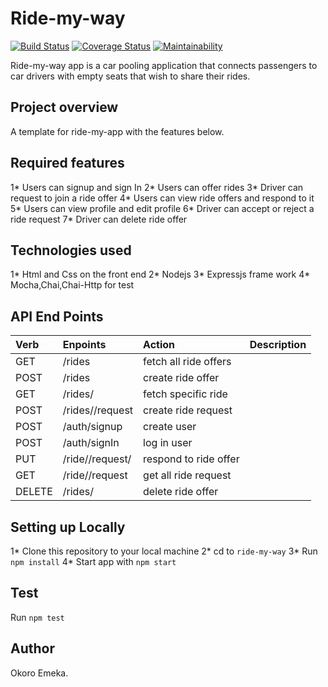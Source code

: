 # Ride-my-way

[![Build Status](https://travis-ci.org/okoroemeka/Ride-my-way.svg?branch=features)](https://travis-ci.org/okoroemeka/Ride-my-way)  [![Coverage Status](https://coveralls.io/repos/github/okoroemeka/Ride-my-way/badge.svg?branch=features)](https://coveralls.io/github/okoroemeka/Ride-my-way?branch=features)  [![Maintainability](https://api.codeclimate.com/v1/badges/35bda23b07c19213322d/maintainability)](https://codeclimate.com/github/okoroemeka/Ride-my-way/maintainability)

Ride-my-way app is a car pooling application that connects passengers to car drivers with empty seats that wish to share their rides.

## Project overview 

A template for ride-my-app with the features below.

## Required features

1* Users can signup and sign In
2* Users can offer rides
3* Driver can request to join a ride offer
4* Users can view ride offers and respond to it
5* Users can view profile and edit profile
6* Driver can accept or reject a ride request
7* Driver can delete ride offer

## Technologies used

1* Html and Css on the front end
2* Nodejs
3* Expressjs frame work
4* Mocha,Chai,Chai-Http for test

## API End Points

|Verb   |Enpoints                           | Action               | Description          |
|:------|:----------------------------------|:---------------------|:---------------------|
|GET    |/rides                             |fetch all ride offers |                      |
|POST   |/rides                             |create ride offer     |                      |
|GET    |/rides/<rideId>                    |fetch specific ride   |                      |
|POST   |/rides/<rideId>/request            |create ride request   |                      |
|POST   |/auth/signup                       |create user           |                      |
|POST   |/auth/signIn                       |log in user           |                      |
|PUT    |/ride/<rideId>/request/<requestId> |respond to ride offer |                      |
|GET    |/ride/<rideId>/request             |get all ride request  |                      |
|DELETE |/rides/<rideId>                    |delete ride offer     |                      |

## Setting up Locally

1* Clone this repository to your local machine
2* cd to `ride-my-way`
3* Run `npm install`
4* Start app with `npm start`

## Test 

Run `npm test`

## Author

Okoro Emeka. 
